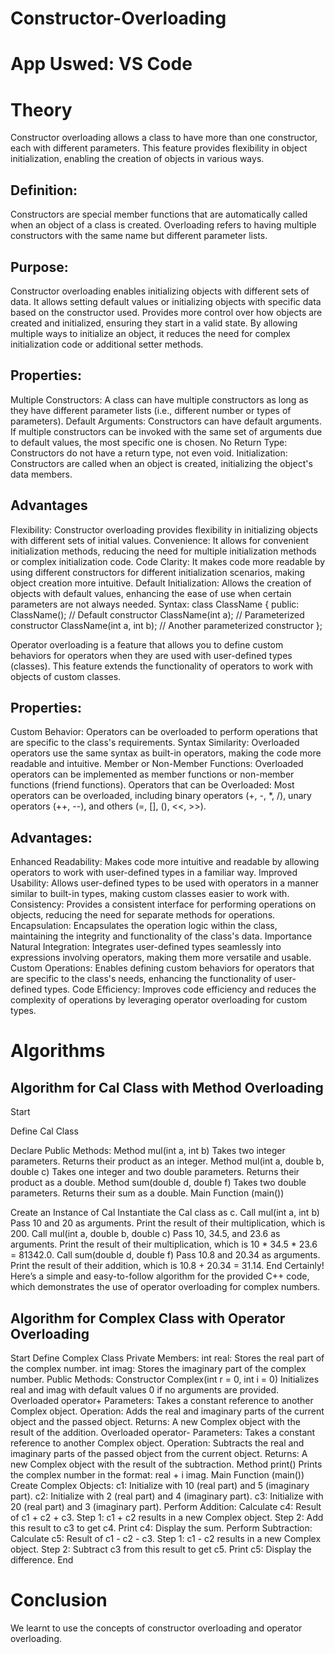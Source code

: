# Constructor-Overloading
# App Uswed: VS Code
# Theory
Constructor overloading allows a class to have more than one constructor, each with different parameters. This feature provides flexibility in object initialization, enabling the creation of objects in various ways.

## Definition:
Constructors are special member functions that are automatically called when an object of a class is created. Overloading refers to having multiple constructors with the same name but different parameter lists.

## Purpose:
Constructor overloading enables initializing objects with different sets of data.
It allows setting default values or initializing objects with specific data based on the constructor used.
Provides more control over how objects are created and initialized, ensuring they start in a valid state.
By allowing multiple ways to initialize an object, it reduces the need for complex initialization code or additional setter methods.
## Properties:
Multiple Constructors: A class can have multiple constructors as long as they have different parameter lists (i.e., different number or types of parameters).
Default Arguments: Constructors can have default arguments. If multiple constructors can be invoked with the same set of arguments due to default values, the most specific one is chosen.
No Return Type: Constructors do not have a return type, not even void.
Initialization: Constructors are called when an object is created, initializing the object's data members.
## Advantages
Flexibility: Constructor overloading provides flexibility in initializing objects with different sets of initial values.
Convenience: It allows for convenient initialization methods, reducing the need for multiple initialization methods or complex initialization code.
Code Clarity: It makes code more readable by using different constructors for different initialization scenarios, making object creation more intuitive.
Default Initialization: Allows the creation of objects with default values, enhancing the ease of use when certain parameters are not always needed.
Syntax: class ClassName { public: ClassName(); // Default constructor ClassName(int a); // Parameterized constructor ClassName(int a, int b); // Another parameterized constructor };

Operator overloading is a feature that allows you to define custom behaviors for operators when they are used with user-defined types (classes). This feature extends the functionality of operators to work with objects of custom classes.

## Properties:
Custom Behavior: Operators can be overloaded to perform operations that are specific to the class's requirements.
Syntax Similarity: Overloaded operators use the same syntax as built-in operators, making the code more readable and intuitive.
Member or Non-Member Functions: Overloaded operators can be implemented as member functions or non-member functions (friend functions).
Operators that can be Overloaded: Most operators can be overloaded, including binary operators (+, -, *, /), unary operators (++, --), and others (=, [], (), <<, >>).
## Advantages:
Enhanced Readability: Makes code more intuitive and readable by allowing operators to work with user-defined types in a familiar way.
Improved Usability: Allows user-defined types to be used with operators in a manner similar to built-in types, making custom classes easier to work with.
Consistency: Provides a consistent interface for performing operations on objects, reducing the need for separate methods for operations.
Encapsulation: Encapsulates the operation logic within the class, maintaining the integrity and functionality of the class's data.
Importance
Natural Integration: Integrates user-defined types seamlessly into expressions involving operators, making them more versatile and usable.
Custom Operations: Enables defining custom behaviors for operators that are specific to the class's needs, enhancing the functionality of user-defined types.
Code Efficiency: Improves code efficiency and reduces the complexity of operations by leveraging operator overloading for custom types.

# Algorithms
## Algorithm for Cal Class with Method Overloading
Start

Define Cal Class

Declare Public Methods:
Method mul(int a, int b)
Takes two integer parameters.
Returns their product as an integer.
Method mul(int a, double b, double c)
Takes one integer and two double parameters.
Returns their product as a double.
Method sum(double d, double f)
Takes two double parameters.
Returns their sum as a double.
Main Function (main())

Create an Instance of Cal
Instantiate the Cal class as c.
Call mul(int a, int b)
Pass 10 and 20 as arguments.
Print the result of their multiplication, which is 200.
Call mul(int a, double b, double c)
Pass 10, 34.5, and 23.6 as arguments.
Print the result of their multiplication, which is 10 * 34.5 * 23.6 = 81342.0.
Call sum(double d, double f)
Pass 10.8 and 20.34 as arguments.
Print the result of their addition, which is 10.8 + 20.34 = 31.14.
End Certainly! Here’s a simple and easy-to-follow algorithm for the provided C++ code, which demonstrates the use of operator overloading for complex numbers.

## Algorithm for Complex Class with Operator Overloading
Start
Define Complex Class
Private Members:
int real: Stores the real part of the complex number.
int imag: Stores the imaginary part of the complex number.
Public Methods:
Constructor Complex(int r = 0, int i = 0)
Initializes real and imag with default values 0 if no arguments are provided.
Overloaded operator+
Parameters: Takes a constant reference to another Complex object.
Operation: Adds the real and imaginary parts of the current object and the passed object.
Returns: A new Complex object with the result of the addition.
Overloaded operator-
Parameters: Takes a constant reference to another Complex object.
Operation: Subtracts the real and imaginary parts of the passed object from the current object.
Returns: A new Complex object with the result of the subtraction.
Method print()
Prints the complex number in the format: real + i imag.
Main Function (main())
Create Complex Objects:
c1: Initialize with 10 (real part) and 5 (imaginary part).
c2: Initialize with 2 (real part) and 4 (imaginary part).
c3: Initialize with 20 (real part) and 3 (imaginary part).
Perform Addition:
Calculate c4: Result of c1 + c2 + c3.
Step 1: c1 + c2 results in a new Complex object.
Step 2: Add this result to c3 to get c4.
Print c4: Display the sum.
Perform Subtraction:
Calculate c5: Result of c1 - c2 - c3.
Step 1: c1 - c2 results in a new Complex object.
Step 2: Subtract c3 from this result to get c5.
Print c5: Display the difference.
End

# Conclusion
We learnt to use the concepts of constructor overloading and operator overloading.
